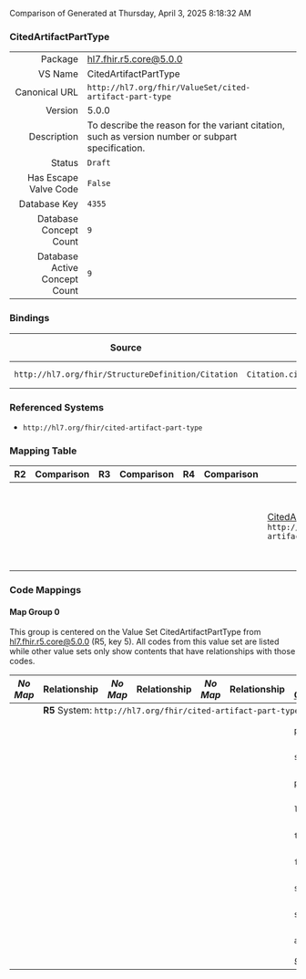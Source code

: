 Comparison of 
Generated at Thursday, April 3, 2025 8:18:32 AM

### CitedArtifactPartType

|      |     |
| ---: | --- |
| Package | hl7.fhir.r5.core@5.0.0 |
| VS Name | CitedArtifactPartType |
| Canonical URL | `http://hl7.org/fhir/ValueSet/cited-artifact-part-type` |
| Version | 5.0.0 |
| Description | To describe the reason for the variant citation, such as version number or subpart specification. |
| Status | `Draft` |
| Has Escape Valve Code | `False` |
| Database Key | `4355` |
| Database Concept Count | `9` |
| Database Active Concept Count | `9` |
### Bindings

| Source | Element | Binding | Strength | Element Short |
| ------ | ------- | ------- | -------- | ------------- |
| `http://hl7.org/fhir/StructureDefinition/Citation` | `Citation.citedArtifact.part.type` | `http://hl7.org/fhir/ValueSet/cited-artifact-part-type` | `Extensible` | The kind of component |

### Referenced Systems

* `http://hl7.org/fhir/cited-artifact-part-type`
### Mapping Table

| R2 | Comparison | R3 | Comparison | R4 | Comparison | R4B | Comparison | R5
| --- | --- | --- | --- | --- | --- | --- | --- | ---
| | | | | | | [CitedArtifactPartType](/docs/R4B/ValueSets/CitedArtifactPartType.md)<br/> `http://hl7.org/fhir/ValueSet/cited-artifact-part-type\|4.3.0` | →→→→→→→<br/>``<br/>- DBKey: `841`<br/>- Reviewed: `n/a`<br/>- By: `n/a`<br/>→→→→→→→<hr/>←←←←←←←<br/>``<br/>- DBKey: `1102`<br/>- Reviewed: `n/a`<br/>- By: `n/a`<br/>←←←←←←←| [CitedArtifactPartType](/docs/R5/ValueSets/CitedArtifactPartType.md)<br/> `http://hl7.org/fhir/ValueSet/cited-artifact-part-type\|5.0.0` 

### Code Mappings


#### Map Group 0

This group is centered on the Value Set CitedArtifactPartType from hl7.fhir.r5.core@5.0.0 (R5, key 5).
All codes from this value set are listed while other value sets only show contents that have relationships with those codes.

| *No Map* | Relationship | *No Map* | Relationship | *No Map* | Relationship | [R4B CitedArtifactPartType](/docs/R4B/ValueSets/CitedArtifactPartType.md)| Relationship | R5 CitedArtifactPartType
| --- | --- | --- | --- | --- | --- | --- | --- | ---
| <td colspan="8">**R5** System: `http://hl7.org/fhir/cited-artifact-part-type`
| | | | | | | `pages`| _Equivalent_ <br/>(7844/10149)| **`pages`**
| | | | | | | `sections`| _Equivalent_ <br/>(7850/10155)| **`sections`**
| | | | | | | `paragraphs`| _Equivalent_ <br/>(7848/10153)| **`paragraphs`**
| | | | | | | `lines`| _Equivalent_ <br/>(7849/10154)| **`lines`**
| | | | | | | `tables`| _Equivalent_ <br/>(7842/10147)| **`tables`**
| | | | | | | `figures`| _Equivalent_ <br/>(7845/10150)| **`figures`**
| | | | | | | `supplement`| _Equivalent_ <br/>(7846/10151)| **`supplement`**
| | | | | | | `supplement-subpart`| _Equivalent_ <br/>(7843/10148)| **`supplement-subpart`**
| | | | | | | `article-set`| _Equivalent_ <br/>(7847/10152)| **`article-set`**
| | | | | | | *9 of 9 codes used* | | *9 of 9 codes used* 

